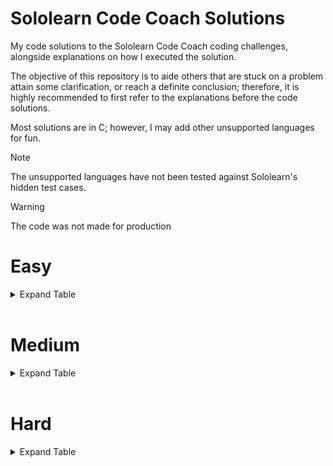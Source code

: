 # Sololearn Code Coach Solutions

My code solutions to the Sololearn Code Coach coding challenges, alongside explanations on how I executed the solution.

The objective of this repository is to aide others that are stuck on a problem attain some clarification, or reach a definite conclusion; therefore, it is highly recommended to first refer to the explanations before the code solutions.

Most solutions are in C; however, I may add other unsupported languages for fun.

> [!NOTE]
> The unsupported languages have not been tested against Sololearn's hidden test cases.

> [!WARNING]
> The code was not made for production

# Easy
<details>
  <summary>Expand Table</summary>

| Problem | C | AArch64 |
| --- | --- | --- |
| [Argentina](../easy/Argentina/explanation.md) | ✓ | ✓ |
| [Balconies](../easy/Balconies/explanation.md) | ✓ | ✓ |
| [Ballpark Orders](../easy/Ballpark_Orders/explanation.md) | ✓ | x |
| [Candles](../easy/Candles/explanation.md) | ✓ | ✓ |
| [Cheer Creator](../easy/Cheer_Creator/explanation.md) | ✓ | ✓ |
| [Duct Tape](../easy/Duct_Tape/explanation.md) | ✓ | ✓ |
| [Easter Eggs](../easy/Easter_Eggs/explanation.md) | ✓ | ✓ |
| [Extra-Terrestrials](../easy/Extra-Terrestrials/explanation.md) | ✓ | ✓ |
| [Fruit Bowl](../easy/Fruit_Bowl/explanation.md) | ✓ | ✓ |
| [Gotham City](../easy/Gotham_City/explanation.md) | ✓ | ✓ |
| [Guard Flamingos](../easy/Guard_Flamingos/explanation.md) | ✓ | ✓ |
| [Halloween Candy](../easy/Halloween_Candy/explanation.md) | ✓ | ✓ |
| [Hovercraft](../easy/Hovercraft/explanation.md) | ✓ | ✓ |
| [Isogram Detector](../easy/Isogram_Detector/explanation.md) | ✓ | ✓ |
| [Izzy the Iguana](../easy/Izzy_the_Iguana/explanation.md) | ✓ | x |
| [Jungle Camping](../easy/Jungle_Camping/explanation.md) | ✓ | x |
| [Kaleidoscopes](../easy/Kaleidoscopes/explanation.md) | ✓ | ✓ |
| [Land Ho!](../easy/Land_Ho/explanation.md) | ✓ | ✓ |
| [Multiples](../easy/Multiples/explanation.md) | ✓ | ✓ |
| [Neverland](../easy/Neverland/explanation.md) | ✓ | x |
| [Number of Ones](../easy/Number_of_Ones/explanation.md) | ✓ | ✓ |
| [Paint Costs](../easy/Paint_Costs/explanation.md) | ✓ | ✓ |
| [Popsicles](../easy/Popsicles/explanation.md) | ✓ | ✓ |
| [Skee-Ball](../easy/Skee-Ball/explanation.md) | ✓ | ✓ |
| [Vowel Counter](../easy/Vowel_Counter/explanation.md) | ✓ | ✓ |
| [Zip Code Validator](../easy/Zip_Code_Validator/explanation.md) | ✓ | ✓ |

</details>

<br />

# Medium
<details>
  <summary>Expand Table</summary>

| Problem | C | AArch64 |
| --- | --- | --- |
| [Average Word Length](../medium/Average_Word_Length/explanation.md) | ✓ | ✓ |
| [Building Blocks](../medium/Building_Blocks/explanation.md) | ✓ | ✓ |
| [Camel to Snake](../medium/Camel_to_Snake/explanation.md) | ✓ | ✓ |
| [Carrot Cake](../medium/Carrot_Cake/explanation.md) | ✓ | ✓ |
| [CMYK to RGB](../medium/CMYK_to_RGB/explanation.md) | ✓ | ✓ |
| [Credit Card Validator](../medium/Credit_Card_Validator/explanation.md) | ✓ | ✓ |
| [Deja Vu](../medium/Deja_Vu/explanation.md) | ✓ | ✓ |
| [Divisible](../medium/Divisible/explanation.md) | ✓ | x |
| [Duty Free](../medium/Duty_Free/explanation.md) | ✓ | x |
| [Even Numbers](../medium/Even_Numbers/explanation.md) | ✓ | x |
| [Flowing Words](../medium/Flowing_Words/explanation.md) | ✓ | ✓ |
| [Hex Color Code Generator](../medium/Hex_Color_Code_Generator/explanation.md) | ✓ | ✓ |
| [How Far?](../medium/How_Far/explanation.md) | ✓ | ✓ |
| [Initials](../medium/Initials/explanation.md) | ✓ | x |
| [Military Time](../medium/Military_Time/explanation.md) | ✓ | x |
| [Missing Numbers](../medium/Missing_Numbers/explanation.md) | ✓ | x |
| [Name Buddy](../medium/Name_Buddy/explanation.md) | ✓ | ✓ |
| [No Numerals](../medium/No_Numerals/explanation.md) | ✓ | x |
| [Pig Latin](../medium/Pig_Latin/explanation.md) | ✓ | x |
| [Roadrunner](../medium/Roadrunner/explanation.md) | ✓ | ✓ |
| [Safety Deposit Boxes](../medium/Safety_Deposit_Boxes/explanation.md) | ✓ | x |
| [Secret Message](../medium/Secret_Message/explanation.md) | ✓ | ✓ |
| [Snap, Crackle and Pop](../medium/Snap_Crackle_and_Pop/explanation.md) | ✓ | ✓ |
| [Snowballing Numbers](../medium/Snowballing_Numbers/explanation.md) | ✓ | x |
| [Splitting Strings](../medium/Splitting_Strings/explanation.md) | ✓ | x |
| [Super Sale](../medium/Super_Sale/explanation.md) | ✓ | ✓ |
| [Symbols](../medium/Symbols/explanation.md) | ✓ | ✓ |
| [Tax Free](../medium/Tax_Free/explanation.md) | ✓ | ✓ |
| [Text Decompressor](../medium/Text_Decompressor/explanation.md) | ✓ | ✓ |
| [That's Odd...](../medium/Thats_Odd/explanation.md) | ✓ | ✓ |
| [The Spy Life](../medium/The_Spy_Life/explanation.md) | ✓ | ✓ |
| [YouTube Link Finder](../medium/YouTube_Link_Finder/explanation.md) | ✓ | ✓ |

</details>

<br />

# Hard
<details>
  <summary>Expand Table</summary>

| Problem | C | Py | AArch64 |
| --- | --- | --- | --- |
| [2D Map](../hard/2D_Map/explanation.md) | ✓ | x | ✓ |
| [Digits of Pi](../hard/Digits_of_Pi/explanation.md) | ✓ | x | ✓ |
| [Hofstadter's Q-Sequence](../hard/Hofstadters_Q-Sequence/explanation.md) | ✓ | x | ✓ |
| [It's a Sign](../hard/Its_a_Sign/explanation.md) | ✓ | x | ✓ |
| [Mathematics](../hard/Mathematics/explanation.md) | x | ✓ | x |
| [New Driver's License](../hard/New_Drivers_License/explanation.md) | ✓ | x | x |
| [Password Validation](../hard/Password_Validation/explanation.md) | ✓ | x | ✓ |
| [Security](../hard/Security/explanation.md) | ✓ | x | ✓ |
| [Word Rank](../hard/Word_Rank/explanation.md) | x | ✓ | x |

</details>